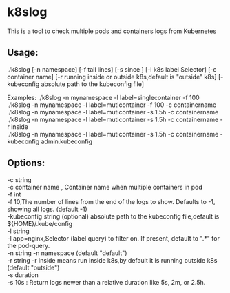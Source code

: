 # k8slog
This is a tool to check multiple pods and containers logs from Kubernetes

## Usage: 

./k8slog  [-n namespace] [-f tail lines] [-s since ] [-l k8s label Selector] [-c container name] [-r running inside or outside k8s,default is "outside" k8s] [-kubeconfig  absolute path to the kubeconfig file]

Examples:
./k8slog -n mynamespace -l label=singlecontainer -f 100      
./k8slog -n mynamespace -l label=muticontainer -f 100 -c containername    
./k8slog -n mynamespace -l label=muticontainer -s 1.5h -c containername    
./k8slog -n mynamespace -l label=muticontainer -s 1.5h -c containername -r inside    
./k8slog -n mynamespace -l label=muticontainer -s 1.5h -c containername -kubeconfig admin.kubeconfig    
## Options:    
  -c string    
        -c container name , Container name when multiple containers in pod    
  -f int    
        -f 10,The number of lines from the end of the logs to show. Defaults to -1, showing all logs. (default -1)    
  -kubeconfig string
        (optional) absolute path to the kubeconfig file,default is ${HOME}/.kube/config    
  -l string    
        -l app=nginx,Selector (label query) to filter on. If present, default to ".*" for the pod-query.    
  -n string
        -n namespace (default "default")    
  -r string
        -r inside means run inside k8s,by default it is running outside k8s (default "outside")    
  -s duration    
        -s 10s : Return logs newer than a relative duration like 5s, 2m, or 2.5h.    
